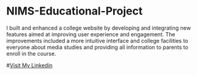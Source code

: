 # NIMS-Educational-Project
I built and enhanced a college website by developing and integrating new features aimed at improving user experience and engagement. The improvements included a more intuitive interface and college facilities to everyone about media studies and providing all information to parents to enroll in the course. 


#[Visit My Linkedin](https://www.linkedin.com/in/prakashroutaray/)
